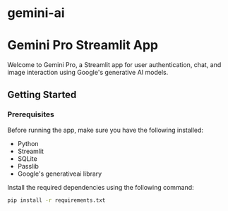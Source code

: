 # gemini-ai
# Gemini Pro Streamlit App

Welcome to Gemini Pro, a Streamlit app for user authentication, chat, and image interaction using Google's generative AI models.

## Getting Started

### Prerequisites

Before running the app, make sure you have the following installed:

- Python
- Streamlit
- SQLite
- Passlib
- Google's generativeai library

Install the required dependencies using the following command:

```bash
pip install -r requirements.txt


